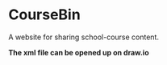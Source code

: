 # CourseBin
A website for sharing school-course content.

**The xml file can be opened up on draw.io**
